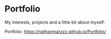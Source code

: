 # Portfolio
My interests, projects and a little bit about myself.

Portfolio: https://nathanmarzzz.github.io/Portfolio/
